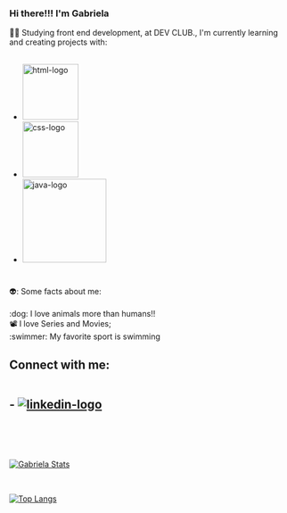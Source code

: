 ### Hi there!!! I'm Gabriela


👨‍🎓 Studying front end development, at DEV CLUB., I'm currently learning and creating projects with:
<br>
<br>
- <img src="https://img.shields.io/badge/HTML5-E34F26?style=for-the-badge&logo=html5&logoColor=white" alt="html-logo" width="100px" />
- <img src="https://img.shields.io/badge/CSS3-1572B6?style=for-the-badge&logo=css3&logoColor=white" alt="css-logo" width="100px"/>
- <img src="https://img.shields.io/badge/JavaScript-F7DF1E?style=for-the-badge&logo=javascript&logoColor=black" alt="java-logo" width="150px" />
<h1> </h1>👽: Some facts about me: </h1>
<br>
<br>
:dog: I love animals more than humans!!
<br>
📽 I love Series and Movies;
<br>
:swimmer: My favorite sport is swimming
<br>
<h2> 
 Connect with me:
<br>
<br>

<p>
- <a href=https://www.linkedin.com/in/gabriela-vasconcellos-06671321b/"><img src="https://img.shields.io/badge/LinkedIn-0077B5?style=for-the-badge&logo=linkedin&logoColor=white" alt="linkedin-logo" />
<a> 
</h2>

<br>
<br>
<br>

[![Gabriela Stats](https://github-readme-stats.vercel.app/api?username=gaabvasconcellos)](https://github.com/anuraghazra/github-readme-stats)

<br>

[![Top Langs](https://github-readme-stats.vercel.app/api/top-langs/?username=gaabvasconcellos)](https://github.com/anuraghazra/github-readme-stats)


